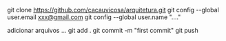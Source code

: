 git clone https://github.com/cacauvicosa/arquitetura.git
git config --global user.email xxx@gmail.com
git config --global user.name "...." 

adicionar arquivos ... 
git add . 
git commit -m "first commit" git push
